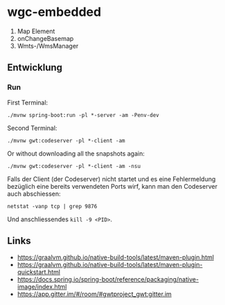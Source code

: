 # wgc-embedded

1. Map Element
2. onChangeBasemap
3. Wmts-/WmsManager


## Entwicklung

### Run 

First Terminal:
```
./mvnw spring-boot:run -pl *-server -am -Penv-dev 
```

Second Terminal:
```
./mvnw gwt:codeserver -pl *-client -am
```

Or without downloading all the snapshots again:
```
./mvnw gwt:codeserver -pl *-client -am -nsu 
```

Falls der Client (der Codeserver) nicht startet und es eine Fehlermeldung bezüglich eine bereits verwendeten Ports wirf, kann man den Codeserver auch abschiessen:

```
netstat -vanp tcp | grep 9876
```

Und anschliessendes `kill -9 <PID>`.


## Links

- https://graalvm.github.io/native-build-tools/latest/maven-plugin.html
- https://graalvm.github.io/native-build-tools/latest/maven-plugin-quickstart.html
- https://docs.spring.io/spring-boot/reference/packaging/native-image/index.html
- https://app.gitter.im/#/room/#gwtproject_gwt:gitter.im